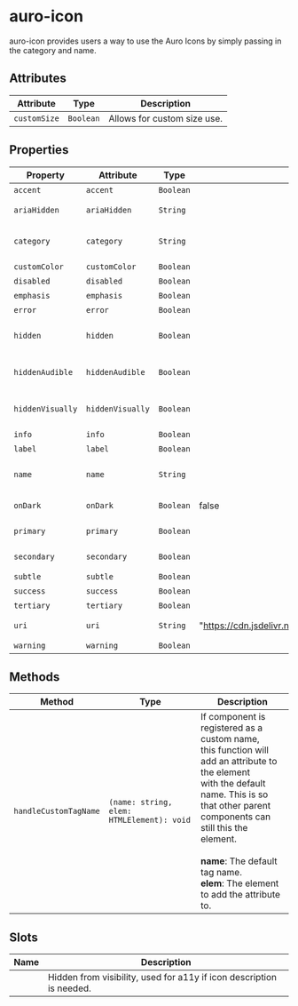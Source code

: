 # auro-icon

auro-icon provides users a way to use the Auro Icons by simply passing in the category and name.

## Attributes

| Attribute    | Type      | Description                 |
|--------------|-----------|-----------------------------|
| `customSize` | `Boolean` | Allows for custom size use. |

## Properties

| Property         | Attribute        | Type      | Default                                          | Description                                      |
|------------------|------------------|-----------|--------------------------------------------------|--------------------------------------------------|
| `accent`         | `accent`         | `Boolean` |                                                  | Sets the icon to use the accent style.           |
| `ariaHidden`     | `ariaHidden`     | `String`  |                                                  | Set aria-hidden value. Default is `true`. Option is `false`. |
| `category`       | `category`       | `String`  |                                                  | The category of the icon you are looking for. See https://auro.alaskaair.com/icons/usage. |
| `customColor`    | `customColor`    | `Boolean` |                                                  | Removes primary selector.                        |
| `disabled`       | `disabled`       | `Boolean` |                                                  | Sets the icon to use the disabled style.         |
| `emphasis`       | `emphasis`       | `Boolean` |                                                  | Sets the icon to use the emphasis style.         |
| `error`          | `error`          | `Boolean` |                                                  | Sets the icon to use the error style.            |
| `hidden`         | `hidden`         | `Boolean` |                                                  | If present, the component will be hidden both visually and from screen readers |
| `hiddenAudible`  | `hiddenAudible`  | `Boolean` |                                                  | If present, the component will be hidden from screen readers, but seen visually |
| `hiddenVisually` | `hiddenVisually` | `Boolean` |                                                  | If present, the component will be hidden visually, but still read by screen readers |
| `info`           | `info`           | `Boolean` |                                                  | Sets the icon to use the info style.             |
| `label`          | `label`          | `Boolean` |                                                  | Exposes content in slot as icon label.           |
| `name`           | `name`           | `String`  |                                                  | The name of the icon you are looking for without the file extension. See https://auro.alaskaair.com/icons/usage |
| `onDark`         | `onDark`         | `Boolean` | false                                            | Set value for on-dark version of auro-icon       |
| `primary`        | `primary`        | `Boolean` |                                                  | DEPRECATED: Sets the icon to use the baseline primary icon style. |
| `secondary`      | `secondary`      | `Boolean` |                                                  | Sets the icon to use the secondary style.        |
| `subtle`         | `subtle`         | `Boolean` |                                                  | Sets the icon to use the subtle style.           |
| `success`        | `success`        | `Boolean` |                                                  | Sets the icon to use the success style.          |
| `tertiary`       | `tertiary`       | `Boolean` |                                                  | Sets the icon to use the tertiary style.         |
| `uri`            | `uri`            | `String`  | "https://cdn.jsdelivr.net/npm/@alaskaairux/icons@latest/dist" | Set the uri for CDN used when fetching icons     |
| `warning`        | `warning`        | `Boolean` |                                                  | Sets the icon to use the warning style.          |

## Methods

| Method                | Type                                      | Description                                      |
|-----------------------|-------------------------------------------|--------------------------------------------------|
| `handleCustomTagName` | `(name: string, elem: HTMLElement): void` | If component is registered as a custom name,<br />this function will add an attribute to the element<br />with the default name. This is so that other parent<br />components can still this the element.<br /><br />**name**: The default tag name.<br />**elem**: The element to add the attribute to. |

## Slots

| Name | Description                                      |
|------|--------------------------------------------------|
|      | Hidden from visibility, used for a11y if icon description is needed. |
